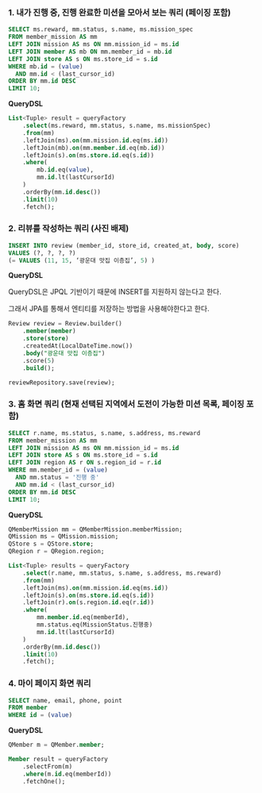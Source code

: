 ### 1. 내가 진행 중, 진행 완료한 미션을 모아서 보는 쿼리 (페이징 포함)

```sql
SELECT ms.reward, mm.status, s.name, ms.mission_spec
FROM member_mission AS mm
LEFT JOIN mission AS ms ON mm.mission_id = ms.id
LEFT JOIN member AS mb ON mm.member_id = mb.id
LEFT JOIN store AS s ON ms.store_id = s.id
WHERE mb.id = (value)
  AND mm.id < (last_cursor_id)
ORDER BY mm.id DESC
LIMIT 10;
```

**QueryDSL**

```sql
List<Tuple> result = queryFactory
    .select(ms.reward, mm.status, s.name, ms.missionSpec)
    .from(mm)
    .leftJoin(ms).on(mm.mission.id.eq(ms.id))
    .leftJoin(mb).on(mm.member.id.eq(mb.id))
    .leftJoin(s).on(ms.store.id.eq(s.id))
    .where(
        mb.id.eq(value),
        mm.id.lt(lastCursorId)
    )
    .orderBy(mm.id.desc())
    .limit(10)
    .fetch();
```

### 2. 리뷰를 작성하는 쿼리 (사진 배제)

```sql
INSERT INTO review (member_id, store_id, created_at, body, score)
VALUES (?, ?, ?, ?)
(= VALUES (11, 15, ‘광운대 맛집 이층집’, 5) )
```

**QueryDSL**

QueryDSL은 JPQL 기반이기 때문에 INSERT를 지원하지 않는다고 한다.

그래서 JPA를 통해서 엔티티를 저장하는 방법을 사용해야한다고 한다.

```sql
Review review = Review.builder()
    .member(member)           
    .store(store)             
    .createdAt(LocalDateTime.now())
    .body("광운대 맛집 이층집")
    .score(5)
    .build();

reviewRepository.save(review);
```

### 3. 홈 화면 쿼리 (현재 선택된 지역에서 도전이 가능한 미션 목록, 페이징 포함)

```sql
SELECT r.name, ms.status, s.name, s.address, ms.reward
FROM member_mission AS mm
LEFT JOIN mission AS ms ON mm.mission_id = ms.id
LEFT JOIN store AS s ON ms.store_id = s.id
LEFT JOIN region AS r ON s.region_id = r.id
WHERE mm.member_id = (value)
  AND mm.status = '진행 중'
  AND mm.id < (last_cursor_id)
ORDER BY mm.id DESC
LIMIT 10;
```

**QueryDSL**

```sql
QMemberMission mm = QMemberMission.memberMission;
QMission ms = QMission.mission;
QStore s = QStore.store;
QRegion r = QRegion.region;

List<Tuple> results = queryFactory
    .select(r.name, mm.status, s.name, s.address, ms.reward)
    .from(mm)
    .leftJoin(ms).on(mm.mission.id.eq(ms.id))
    .leftJoin(s).on(ms.store.id.eq(s.id))
    .leftJoin(r).on(s.region.id.eq(r.id))
    .where(
        mm.member.id.eq(memberId),
        mm.status.eq(MissionStatus.진행중)
        mm.id.lt(lastCursorId)
    )
    .orderBy(mm.id.desc())
    .limit(10)
    .fetch();
```

### 4. 마이 페이지 화면 쿼리

```sql
SELECT name, email, phone, point
FROM member
WHERE id = (value)
```

**QueryDSL**

```sql
QMember m = QMember.member;

Member result = queryFactory
    .selectFrom(m)
    .where(m.id.eq(memberId))
    .fetchOne();
```